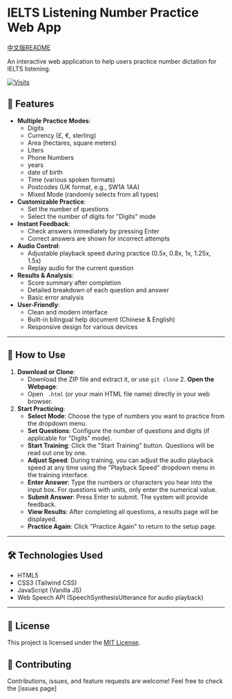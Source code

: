 # IELTS Listening Number Practice Web App

[中文版README](README-CN.md)

An interactive web application to help users practice number dictation for IELTS listening.

[![Visits](https://profile-counter.glitch.me/cosing_IELTSlistennumber/count.svg)](https://github.com/your-username/your-repository-name)

## 📖 Features

  * **Multiple Practice Modes**:
      * Digits
      * Currency (£, €, sterling)
      * Area (hectares, square meters)
      * Liters
      * Phone Numbers
      * years
      * date of birth
      * Time (various spoken formats)
      * Postcodes (UK format, e.g., SW1A 1AA)
      * Mixed Mode (randomly selects from all types)
  * **Customizable Practice**:
      * Set the number of questions
      * Select the number of digits for "Digits" mode
  * **Instant Feedback**:
      * Check answers immediately by pressing Enter
      * Correct answers are shown for incorrect attempts
  * **Audio Control**:
      * Adjustable playback speed during practice (0.5x, 0.8x, 1x, 1.25x, 1.5x)
      * Replay audio for the current question
  * **Results & Analysis**:
      * Score summary after completion
      * Detailed breakdown of each question and answer
      * Basic error analysis
  * **User-Friendly**:
      * Clean and modern interface
      * Built-in bilingual help document (Chinese & English)
      * Responsive design for various devices

-----

## 🚀 How to Use

1.  **Download or Clone**:
      * Download the ZIP file and extract it, or use `git clone` 2.  **Open the Webpage**:
      * Open ` .html` (or your main HTML file name) directly in your web browser.
2.  **Start Practicing**:
      * **Select Mode**: Choose the type of numbers you want to practice from the dropdown menu.
      * **Set Questions**: Configure the number of questions and digits (if applicable for "Digits" mode).
      * **Start Training**: Click the "Start Training" button. Questions will be read out one by one.
      * **Adjust Speed**: During training, you can adjust the audio playback speed at any time using the "Playback Speed" dropdown menu in the training interface.
      * **Enter Answer**: Type the numbers or characters you hear into the input box. For questions with units, only enter the numerical value.
      * **Submit Answer**: Press Enter to submit. The system will provide feedback.
      * **View Results**: After completing all questions, a results page will be displayed.
      * **Practice Again**: Click "Practice Again" to return to the setup page.

-----

## 🛠️ Technologies Used

  * HTML5
  * CSS3 (Tailwind CSS)
  * JavaScript (Vanilla JS)
  * Web Speech API (SpeechSynthesisUtterance for audio playback)

-----

## 📄 License

This project is licensed under the [MIT License](LICENSE).

## 🤝 Contributing

Contributions, issues, and feature requests are welcome\! Feel free to check the [issues page] 
